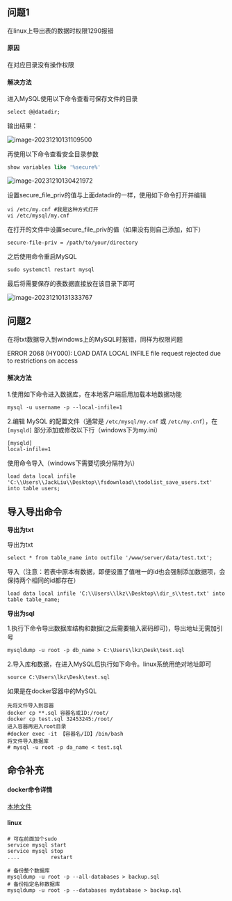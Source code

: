 ## 问题1

在linux上导出表的数据时权限1290报错

#### 原因

在对应目录没有操作权限

#### 解决方法

进入MySQL使用以下命令查看可保存文件的目录

```
select @@datadir;
```

输出结果：

![image-20231210131109500](C:\Users\JackLiu\Pictures\typora\image-20231210131109500.png)

再使用以下命令查看安全目录参数

```sql
show variables like '%secure%'
```



![image-20231210130421972](C:\Users\JackLiu\Pictures\typora\image-20231210130421972.png)

设置secure_file_priv的值与上面datadir的一样，使用如下命令打开并编辑

```
vi /etc/my.cnf #我是这种方式打开
vi /etc/mysql/my.cnf
```

在打开的文件中设置secure_file_priv的值（如果没有则自己添加，如下）

```
secure-file-priv = /path/to/your/directory
```

之后使用命令重启MySQL

```
sudo systemctl restart mysql
```

最后将需要保存的表数据直接放在该目录下即可

![image-20231210131333767](C:\Users\JackLiu\Pictures\typora\image-20231210131333767.png)



## 问题2

在将txt数据导入到windows上的MySQL时报错，同样为权限问题

ERROR 2068 (HY000): LOAD DATA LOCAL INFILE file request rejected due to restrictions on access

#### 解决方法

1.使用如下命令进入数据库，在本地客户端启用加载本地数据功能

```
mysql -u username -p --local-infile=1
```

2.编辑 MySQL 的配置文件（通常是 `/etc/mysql/my.cnf` 或 `/etc/my.cnf`），在 `[mysqld]` 部分添加或修改以下行（windows下为my.ini）

```
[mysqld]
local-infile=1
```

使用命令导入（windows下需要切换分隔符为\\）

```
load data local infile 'C:\\Users\\JackLiu\\Desktop\\fsdownload\\todolist_save_users.txt' into table users;
```



## 导入导出命令

**导出为txt**

导出为txt

```
select * from table_name into outfile '/www/server/data/test.txt';
```

导入（注意：若表中原本有数据，即便设置了值唯一的id也会强制添加数据项，会保持两个相同的id都存在）

```
load data local infile 'C:\\Users\\lkz\\Desktop\\dir_s\\test.txt' into table table_name;
```

**导出为sql**

1.执行下命令导出数据库结构和数据(之后需要输入密码即可)，导出地址无需加引号

```
mysqldump -u root -p db_name > C:\Users\lkz\Desk\test.sql
```

2.导入库和数据，在进入MySQL后执行如下命令。linux系统用绝对地址即可

```
source C:\Users\lkz\Desk\test.sql
```

如果是在docker容器中的MySQL

```
先将文件导入到容器
docker cp **.sql 容器名或ID:/root/
docker cp test.sql 32453245:/root/
进入容器再进入root目录
#docker exec -it 【容器名/ID】/bin/bash
将文件导入数据库
# mysql -u root -p da_name < test.sql
```





## 命令补充

#### docker命令详情

[本地文件](docker各种命令.md) 

#### linux

```
# 可在前面加个sudo
service mysql start
service mysql stop
....          restart

# 备份整个数据库
mysqldump -u root -p --all-databases > backup.sql
# 备份指定名称数据库
mysqldump -u root -p --databases mydatabase > backup.sql
```







